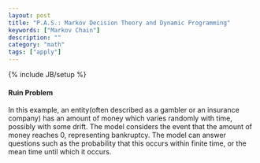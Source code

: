 ```yaml
---
layout: post
title: "P.A.S.: Markov Decision Theory and Dynamic Programming"
keywords: ["Markov Chain"] 
description: ""
category: "math"
tags: ["apply"]
---
```

{% include JB/setup %}

#### Ruin Problem
In this example, an entity(often described as a gambler or an insurance company)
has an amount of money which varies randomly with time, possibly with some
drift. The model considers the event that the amount of money reaches 0,
representing bankruptcy. The model can answer questions such as the probability
that this occurs within finite time, or the mean time until which it occurs.
